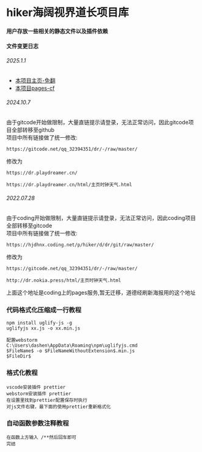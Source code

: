 # hiker海阔视界道长项目库

#### 用户存放一些相关的静态文件以及插件依赖

#### 文件变更日志

###### 2025.1.1

* [本项目主页-免翻](https://git-proxy.playdreamer.cn/hjdhnx/hiker)
* [本项目pages-cf](https://dr.playdreamer.cn)

###### 2024.10.7

由于gitcode开始做限制，大量直链提示请登录，无法正常访问，因此gitcode项目全部转移至github  
项目中所有链接做了统一修改:

```text
https://gitcode.net/qq_32394351/dr/-/raw/master/
```

修改为

```text
https://dr.playdreamer.cn/
```

```text
https://dr.playdreamer.cn/html/主页时钟天气.html
```

###### 2022.07.28

由于coding开始做限制，大量直链提示请登录，无法正常访问，因此coding项目全部转移至gitcode  
项目中所有链接做了统一修改:

```text
https://hjdhnx.coding.net/p/hiker/d/dr/git/raw/master/
```

修改为

```text
https://gitcode.net/qq_32394351/dr/-/raw/master/
```

```text
http://dr.nokia.press/html/主页时钟天气.html
```

上面这个地址是coding上的pages服务,暂无迁移，道德经刷新海报用的这个地址

### 代码格式化压缩成一行教程

```text
npm install uglify-js -g
uglifyjs xx.js -o xx.min.js

配置webstorm
C:\Users\dashen\AppData\Roaming\npm\uglifyjs.cmd
$FileName$ -o $FileNameWithoutExtension$.min.js
$FileDir$
```

### 格式化教程

```text
vscode安装插件 prettier
webstorm安装插件 prettier
在设置里找到prettier配置保存时执行
对js文件右键，最下面的使用prettier重新格式化
```

### 自动函数参数注释教程

```text
在函数上方输入 /**然后回车即可
完结
```
